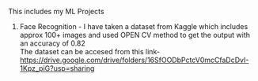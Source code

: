 This includes my ML Projects
1)  Face Recognition - I have taken a dataset from Kaggle which includes approx 100+ images and used OPEN CV method to get the output with an accuracy of 0.82   
      The dataset can be accesed from this link-  https://drive.google.com/drive/folders/16SfOODbPctcV0mcCfaDcDvI-1Kpz_piG?usp=sharing
      
